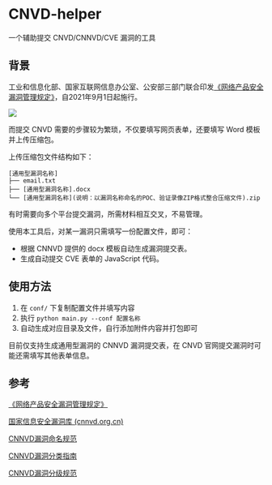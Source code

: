 # CNVD-helper

一个辅助提交 CNVD/CNNVD/CVE 漏洞的工具

## 背景

工业和信息化部、国家互联网信息办公室、公安部三部门联合印发[《网络产品安全漏洞管理规定》](http://www.gov.cn/zhengce/zhengceku/2021-07/14/content_5624965.htm)，自2021年9月1日起施行。

![](http://www.huiyelaw.com/images/upload/20210719/154327131681.png)

而提交 CNVD 需要的步骤较为繁琐，不仅要填写网页表单，还要填写 Word 模板并上传压缩包。

上传压缩包文件结构如下：
```
[通用型漏洞名称]
├── email.txt
├── [通用型漏洞名称].docx
└── [通用型漏洞名称](说明：以漏洞名称命名的POC、验证录像ZIP格式整合压缩文件).zip
```

有时需要向多个平台提交漏洞，所需材料相互交叉，不易管理。

使用本工具后，对某一漏洞只需填写一份配置文件，即可：

- 根据 CNNVD 提供的 docx 模板自动生成漏洞提交表。
- 生成自动提交 CVE 表单的 JavaScript 代码。

## 使用方法

1. 在 `conf/` 下复制配置文件并填写内容
2. 执行 `python main.py --conf 配置名称`
3. 自动生成对应目录及文件，自行添加附件内容并打包即可

目前仅支持生成通用型漏洞的 CNNVD 漏洞提交表，在 CNVD 官网提交漏洞时可能还需填写其他表单信息。

## 参考

[《网络产品安全漏洞管理规定》](http://www.gov.cn/zhengce/zhengceku/2021-07/14/content_5624965.htm)

[国家信息安全漏洞库 (cnnvd.org.cn)](http://www.cnnvd.org.cn/web/wz/tzdym.tag?sign=addvulnerability)

[CNNVD漏洞命名规范](http://www.cnnvd.org.cn/web/wz/bzxqById.tag?id=4&mkid=4)

[CNNVD漏洞分类指南](http://www.cnnvd.org.cn/web/wz/bzxqById.tag?id=3&mkid=3)

[CNNVD漏洞分级规范](http://www.cnnvd.org.cn/web/wz/bzxqById.tag?id=2&mkid=2)
